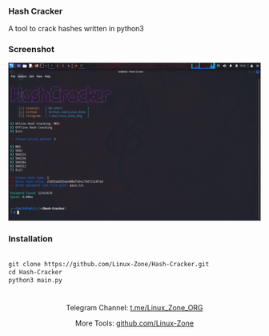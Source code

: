 ### Hash Cracker

<p>A tool to crack hashes written in python3</p>

### Screenshot

<p align="center">
    <img src="./screenshot.png">
</p>

### Installation

<pre>
<code>
git clone https://github.com/Linux-Zone/Hash-Cracker.git
cd Hash-Cracker
python3 main.py
</code>
</pre>

### 

<p align="center">Telegram Channel:  <a href="https://t.me/Linux_Zone_ORG">t.me/Linux_Zone_ORG</a></p>
<p align="center">More Tools:  <a href="https://github.com/Linux-Zone">github.com/Linux-Zone</a></p>
